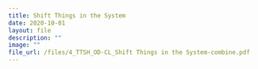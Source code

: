 ```yaml
---
title: Shift Things in the System
date: 2020-10-01
layout: file
description: ""
image: ""
file_url: /files/4_TTSH_OD-CL_Shift Things in the System-combine.pdf
---
```

